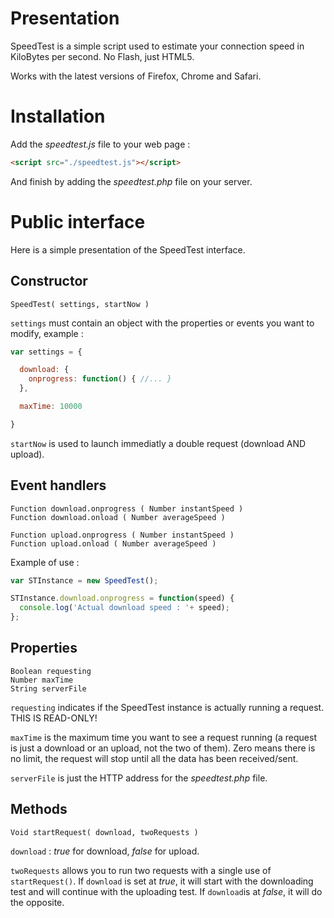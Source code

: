 # Presentation

SpeedTest is a simple script used to estimate your connection speed in KiloBytes per second. No Flash, just HTML5.

Works with the latest versions of Firefox, Chrome and Safari.

# Installation

Add the *speedtest.js* file to your web page :

```html
<script src="./speedtest.js"></script>
```

And finish by adding the *speedtest.php* file on your server.

# Public interface

Here is a simple presentation of the SpeedTest interface.

## Constructor

```
SpeedTest( settings, startNow )
```

`settings` must contain an object with the properties or events you want to modify, example :

```js
var settings = {

  download: {
    onprogress: function() { //... }
  },

  maxTime: 10000

}
```

`startNow` is used to launch immediatly a double request (download AND upload).

## Event handlers

```
Function download.onprogress ( Number instantSpeed )
Function download.onload ( Number averageSpeed )

Function upload.onprogress ( Number instantSpeed )
Function upload.onload ( Number averageSpeed )
```

Example of use :

```js
var STInstance = new SpeedTest();

STInstance.download.onprogress = function(speed) {
  console.log('Actual download speed : '+ speed);
};
```

## Properties

```
Boolean requesting
Number maxTime
String serverFile
```

`requesting` indicates if the SpeedTest instance is actually running a request. THIS IS READ-ONLY!

`maxTime` is the maximum time you want to see a request running (a request is just a download or an upload, not the two of them). Zero means there is no limit, the request will stop until all the data has been received/sent.

`serverFile` is just the HTTP address for the *speedtest.php* file.

## Methods
```
Void startRequest( download, twoRequests )
```

`download` : *true* for download, *false* for upload.

`twoRequests` allows you to run two requests with a single use of `startRequest()`. If `download` is set at *true*, it will start with the downloading test and will continue with the uploading test. If `download`is at *false*, it will do the opposite.